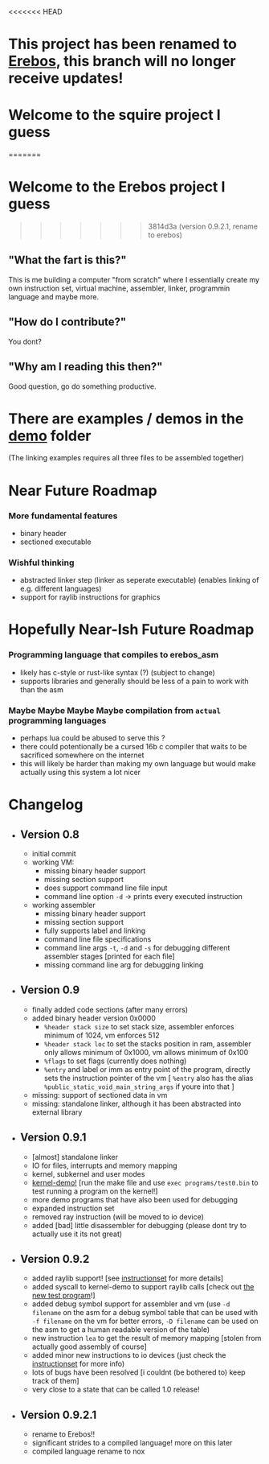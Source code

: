 <<<<<<< HEAD
# This project has been renamed to [Erebos](https://github.com/DD737/erebos), this branch will no longer receive updates!

# Welcome to the squire project I guess
=======
# Welcome to the Erebos project I guess
>>>>>>> 3814d3a (version 0.9.2.1, rename to erebos)
## "What the fart is this?"
This is me building a computer "from scratch" where I essentially create my own instruction set, virtual machine, assembler, linker, programmin language and maybe more.

## "How do I contribute?"
You dont?

## "Why am I reading this then?"
Good question, go do something productive.

# There are examples / demos in the [demo](./demo) folder
(The linking examples requires all three files to be assembled together)

# Near Future Roadmap
### More fundamental features
- binary header
- sectioned executable
### Wishful thinking
- abstracted linker step (linker as seperate executable) (enables linking of e.g. different languages)
- support for raylib instructions for graphics

# Hopefully Near-Ish Future Roadmap
### Programming language that compiles to erebos_asm
- likely has c-style or rust-like syntax (?) (subject to change)
- supports libraries and generally should be less of a pain to work with than the asm
### Maybe Maybe Maybe Maybe compilation from `actual` programming languages
- perhaps lua could be abused to serve this ?
- there could potentionally be a cursed 16b c compiler that waits to be sacrificed somewhere on the internet
- this will likely be harder than making my own language but would make actually using this system a lot nicer

# Changelog
- ## Version 0.8
    - initial commit
    - working VM:
        - missing binary header support
        - missing section support
        - does support command line file input
        - command line option `-d` -> prints every executed instruction
    - working assembler
        - missing binary header support
        - missing section support
        - fully supports label and linking
        - command line file specifications
        - command line args `-t`, `-d` and `-s` for debugging different assembler stages [printed for each file]
        - missing command line arg for debugging linking
- ## Version 0.9
    - finally added code sections (after many errors)
    - added binary header version 0x0000
        - `%header stack size` to set stack size, assembler enforces minimum of 1024, vm enforces 512
        - `%header stack loc` to set the stacks position in ram, assembler only allows minimum of 0x1000, vm allows minimum of 0x100
        - `%flags` to set flags (currently does nothing)
        - `%entry` and label or imm as entry point of the program, directly sets the instruction pointer of the vm [ `%entry` also has the alias `%public_static_void_main_string_args` if youre into that ]
    - missing: support of sectioned data in vm
    - missing: standalone linker, although it has been abstracted into external library
- ## Version 0.9.1
    - [almost] standalone linker
    - IO for files, interrupts and memory mapping
    - kernel, subkernel and user modes
    - [kernel-demo!](demo/kernel/) [run the make file and use `exec programs/test0.bin` to test running a program on the kernel!]
    - more demo programs that have also been used for debugging
    - expanded instruction set
    - removed ray instruction (will be moved to io device)
    - added [bad] little disassembler for debugging (please dont try to actually use it its not great)
- ## Version 0.9.2
    - added raylib support! [see [instructionset](instructionset.txt) for more details]
    - added syscall to kernel-demo to support raylib calls [check out [the new test program](demo/kernel/programs/test1.asm)!]
    - added debug symbol support for assembler and vm (use `-d filename` on the asm for a debug symbol table that can be used with `-f filename` on the vm for better errors, `-D filename` can be used on the asm to get a human readable version of the table)
    - new instruction `lea` to get the result of memory mapping [stolen from actually good assembly of course]
    - added minor new instructions to io devices (just check the [instructionset](instructionset) for more info)
    - lots of bugs have been resolved [i couldnt (be bothered to) keep track of them]
    - very close to a state that can be called 1.0 release!
- ## Version 0.9.2.1
    - rename to Erebos!!
    - significant strides to a compiled language! more on this later
    - compiled language rename to nox
